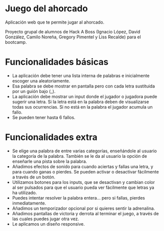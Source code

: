 # Juego del ahorcado

Aplicación web que te permite jugar al ahorcado.

Proyecto grupal de alumnos de Hack A Boss (Ignacio López, David González, Camilo Noreña, Gregory Pimentel y Liss Recalde) para el bootcamp.

# Funcionalidades básicas

- La aplicación debe tener una lista interna de palabras e inicialmente escoger una aleatoriamente.
- Esa palabra se debe mostrar en pantalla pero con cada letra sustituida por un guión bajo (\_).
- La aplicación debe mostrar un input donde el jugador o jugadora puede sugerir una letra. Si la letra está en la palabra deben de visualizarse todas sus ocurrencias. Si no está en la palabra el jugador acumula un fallo.
- Se pueden tener hasta 6 fallos.

# Funcionalidades extra

- Se elige una palabra de entre varias categorías, enseñándole al usuario la categoría de la palabra. También se le da al usuario la opción de enseñarle una pista sobre la palabra.
- Añadimos efectos de sonido para cuando aciertas y fallas una letra, y para cuando ganas o pierdes. Se pueden activar o desactivar fácilmente a través de un botón.
- Utilizamos botones para los inputs, que se desactivan y cambian color al ser pulsados para que el usuario pueda ver fácilmente que letras ya ha utilizado.
- Puedes intentar resolver la palabra entera... pero si fallas, pierdes inmediatamente.
- Añadimos un temporizador opcional por si quieres sentir la adrenalina.
- Añadimos pantallas de victoria y derrota al terminar el juego, a través de las cuales puedes jugar otra vez.
- Le aplicamos un diseño responsive.
